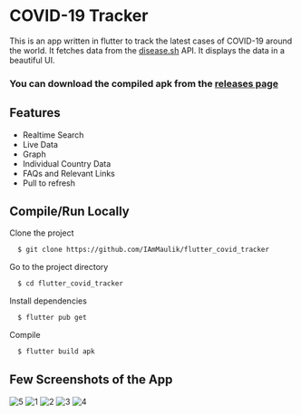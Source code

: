 # COVID-19 Tracker

This is an app written in flutter to track the latest cases of COVID-19 around the world. It fetches data from the [disease.sh](https://disease.sh) API.
It displays the data in a beautiful UI.

### You can download the compiled apk from the [releases page](https://github.com/IAmMaulik/flutter_covid_tracker/releases)

## Features

- Realtime Search
- Live Data
- Graph
- Individual Country Data
- FAQs and Relevant Links
- Pull to refresh

## Compile/Run Locally

Clone the project

```bash
  $ git clone https://github.com/IAmMaulik/flutter_covid_tracker
```

Go to the project directory

```bash
  $ cd flutter_covid_tracker
```

Install dependencies

```bash
  $ flutter pub get
```

Compile

```bash
  $ flutter build apk
```

## Few Screenshots of the App
<img src="https://i.ibb.co/Kh7QPp3/5.png" alt="5" border="0">
<img src="https://i.ibb.co/fY3ZyvM/1.png" alt="1" border="0">
<img src="https://i.ibb.co/54sL1sB/2.png" alt="2" border="0">
<img src="https://i.ibb.co/jr60Bxm/3.png" alt="3" border="0">
<img src="https://i.ibb.co/yyfskQy/4.png" alt="4" border="0">
